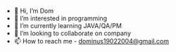 - 👋 Hi, I’m Dom
- 👀 I’m interested in programming
- 🌱 I’m currently learning JAVA/QA/PM
- 💞️ I’m looking to collaborate on company 
- 📫 How to reach me - dominus19022004@gmail.com

<!---
saQerman/saQerman is a ✨ special ✨ repository because its `README.md` (this file) appears on your GitHub profile.
You can click the Preview link to take a look at your changes.
--->
